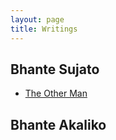 ```yaml
---
layout: page
title: Writings
---
```


## Bhante Sujato

- [The Other Man](https://lokanta.github.io/the_other_man)

## Bhante Akaliko
